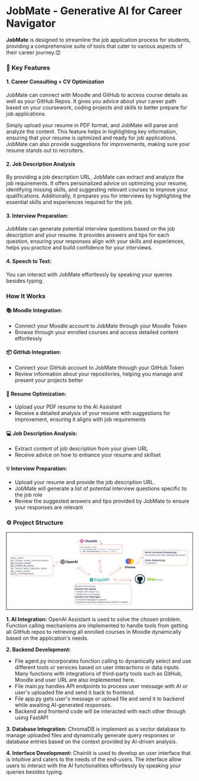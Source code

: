# JobMate - Generative AI for Career Navigator
**JobMate** is designed to streamline the job application process for students, providing a comprehensive suite of tools that cater to various aspects of their career journey.😊

### 🚀 Key Features

#### 1. Career Consulting + CV Optimization

JobMate can connect with Moodle and GitHub to access course details as well as your GitHub Repos. It gives you advice about your career path based on your coursework, coding projects and skills to better prepare for job applications.

Simply upload your resume in PDF format, and JobMate will parse and analyze the content. This feature helps in highlighting key information, ensuring that your resume is optimized and ready for job applications. JobMate can also provide suggestions for improvements, making sure your resume stands out to recruiters.

#### 2. Job Description Analysis

By providing a job description URL, JobMate can extract and analyze the job requirements. It offers personalized advice on optimizing your resume, identifying missing skills, and suggesting relevant courses to improve your qualifications. Additionally, it prepares you for interviews by highlighting the essential skills and experiences required for the job.

#### 3. Interview Preparation:
JobMate can generate potential interview questions based on the job description and your resume. It provides answers and tips for each question, ensuring your responses align with your skills and experiences, helps you practice and build confidence for your interviews.

#### 4. Speech to Text:
You can interact with JobMate effortlessly by speaking your queries besides typing.

### How It Works

#### 📚 Moodle Integration:
- Connect your Moodle account to JobMate through your Moodle Token
- Browse through your enrolled courses and access detailed content effortlessly

#### 📦 GitHub Integration:
- Connect your GitHub account to JobMate through your GitHub Token
- Review information about your repositories, helping you manage and present your projects better

#### 📝 Resume Optimization:
- Upload your PDF resume to the AI Assistant
- Receive a detailed analysis of your resume with suggestions for improvement, ensuring it aligns with job requirements

#### 💻 Job Description Analysis:
- Extract content of job description from your given URL
- Receive advice on how to enhance your resume and skillset

#### 💡 Interview Preparation:
- Upload your resume and provide the job description URL.
- JobMate will generate a list of potential interview questions specific to the job role
- Review the suggested answers and tips provided by JobMate to ensure your responses are relevant

### ⚙️ Project Structure
<img alt="6.png" src="./Structure.png" style="border:1px solid"/>

**1. AI Integration:**
OpenAI Assistant is used to solve the chosen problem. Function calling mechanisms are implemented to handle tools from getting all GitHub repos to retrieving all enrolled courses in Moodle dynamically based on the application's needs.

**2. Backend Development:**
- File agent.py incorporates function calling to dynamically select and use different tools or services based on user interactions or data inputs. 
Many functions with integrations of third-party tools such as GitHub, Moodle and user URL are also implemented here.
- File main.py handles API endpoints to process user message with AI or user's uploaded file and send it back to frontend.
- File app.py gets user's message or upload file and send it to backend while awaiting AI-generated responses.
- Backend and frontend code will be interacted with each other through using FastAPI

**3. Database Integration:**
ChromaDB is implement as a vector database to manage uploaded files and dynamically generate query responses 
or database entries based on the context provided by AI-driven analysis.

**4. Interface Development:**
Chainlit is used to develop an user interface that is intuitive and caters to the needs of the end-users. 
The interface allow users to interact with the AI functionalities effortlessly by speaking your queries besides typing.
